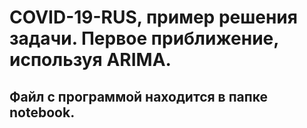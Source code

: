 # COVID-19-RUS, пример решения задачи. Первое приближение, используя ARIMA.
## Файл с программой находится в папке notebook.
